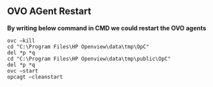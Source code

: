 ## OVO AGent Restart

**By writing below command in CMD we could restart the OVO agents**

    ovc –kill
    cd "C:\Program Files\HP Openview\data\tmp\OpC"
    del *p *q
    cd "C:\Program Files\HP Openview\data\tmp\public\OpC"
    del *p *q
    ovc –start
    opcagt –cleanstart
